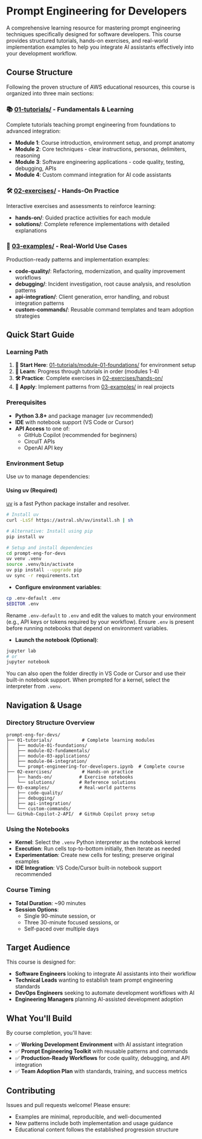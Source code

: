 # Prompt Engineering for Developers

A comprehensive learning resource for mastering prompt engineering techniques specifically designed for software developers. This course provides structured tutorials, hands-on exercises, and real-world implementation examples to help you integrate AI assistants effectively into your development workflow.

## Course Structure

Following the proven structure of AWS educational resources, this course is organized into three main sections:

### 📚 [01-tutorials/](./01-tutorials/) - Fundamentals & Learning
Complete tutorials teaching prompt engineering from foundations to advanced integration:
- **Module 1**: Course introduction, environment setup, and prompt anatomy
- **Module 2**: Core techniques - clear instructions, personas, delimiters, reasoning  
- **Module 3**: Software engineering applications - code quality, testing, debugging, APIs
- **Module 4**: Custom command integration for AI code assistants

### 🛠️ [02-exercises/](./02-exercises/) - Hands-On Practice
Interactive exercises and assessments to reinforce learning:
- **hands-on/**: Guided practice activities for each module
- **solutions/**: Complete reference implementations with detailed explanations

### 🎯 [03-examples/](./03-examples/) - Real-World Use Cases  
Production-ready patterns and implementation examples:
- **code-quality/**: Refactoring, modernization, and quality improvement workflows
- **debugging/**: Incident investigation, root cause analysis, and resolution patterns
- **api-integration/**: Client generation, error handling, and robust integration patterns
- **custom-commands/**: Reusable command templates and team adoption strategies

## Quick Start Guide

### Learning Path
1. **🎯 Start Here**: [01-tutorials/module-01-foundations/](./01-tutorials/module-01-foundations/) for environment setup
2. **📖 Learn**: Progress through tutorials in order (modules 1-4)  
3. **🛠️ Practice**: Complete exercises in [02-exercises/hands-on/](./02-exercises/hands-on/)
4. **🎯 Apply**: Implement patterns from [03-examples/](./03-examples/) in real projects

### Prerequisites
- **Python 3.8+** and package manager (uv recommended)
- **IDE** with notebook support (VS Code or Cursor)
- **API Access** to one of:
  - GitHub Copilot (recommended for beginners)
  - CircuIT APIs
  - OpenAI API key

### Environment Setup

Use uv to manage dependencies:

#### Using uv (Required)

[uv](https://github.com/astral-sh/uv) is a fast Python package installer and resolver.

```bash
# Install uv
curl -LsSf https://astral.sh/uv/install.sh | sh

# Alternative: Install using pip
pip install uv

# Setup and install dependencies
cd prompt-eng-for-devs
uv venv .venv
source .venv/bin/activate
uv pip install --upgrade pip
uv sync -r requirements.txt
```

- **Configure environment variables**:

```bash
cp .env-default .env
$EDITOR .env
```

Rename `.env-default` to `.env` and edit the values to match your environment (e.g., API keys or tokens required by your workflow). Ensure `.env` is present before running notebooks that depend on environment variables.

- **Launch the notebook (Optional)**:

```bash
jupyter lab
# or
jupyter notebook
```

You can also open the folder directly in VS Code or Cursor and use their built-in notebook support. When prompted for a kernel, select the interpreter from `.venv`.

## Navigation & Usage

### Directory Structure Overview
```
prompt-eng-for-devs/
├── 01-tutorials/           # Complete learning modules
│   ├── module-01-foundations/
│   ├── module-02-fundamentals/  
│   ├── module-03-applications/
│   ├── module-04-integration/
│   └── prompt-engineering-for-developers.ipynb  # Complete course
├── 02-exercises/           # Hands-on practice
│   ├── hands-on/          # Exercise notebooks  
│   └── solutions/         # Reference solutions
├── 03-examples/           # Real-world patterns
│   ├── code-quality/
│   ├── debugging/
│   ├── api-integration/
│   └── custom-commands/
└── GitHub-Copilot-2-API/  # GitHub Copilot proxy setup
```

### Using the Notebooks
- **Kernel**: Select the `.venv` Python interpreter as the notebook kernel
- **Execution**: Run cells top-to-bottom initially, then iterate as needed  
- **Experimentation**: Create new cells for testing; preserve original examples
- **IDE Integration**: VS Code/Cursor built-in notebook support recommended

### Course Timing
- **Total Duration**: ~90 minutes
- **Session Options**: 
  - Single 90-minute session, or
  - Three 30-minute focused sessions, or  
  - Self-paced over multiple days

## Target Audience

This course is designed for:
- **Software Engineers** looking to integrate AI assistants into their workflow
- **Technical Leads** wanting to establish team prompt engineering standards
- **DevOps Engineers** seeking to automate development workflows with AI
- **Engineering Managers** planning AI-assisted development adoption

## What You'll Build

By course completion, you'll have:
- ✅ **Working Development Environment** with AI assistant integration
- ✅ **Prompt Engineering Toolkit** with reusable patterns and commands  
- ✅ **Production-Ready Workflows** for code quality, debugging, and API integration
- ✅ **Team Adoption Plan** with standards, training, and success metrics

## Contributing

Issues and pull requests welcome! Please ensure:
- Examples are minimal, reproducible, and well-documented
- New patterns include both implementation and usage guidance
- Educational content follows the established progression structure



